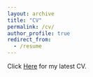 ```yaml
---
layout: archive
title: "CV"
permalink: /cv/
author_profile: true
redirect_from:
  - /resume
---
```

Click [Here](https://drive.google.com/file/d/1g0UN_K4wGWwxAbHMLs2VeEzgvJdbnVp1/view?usp=share_link) for my latest CV.
